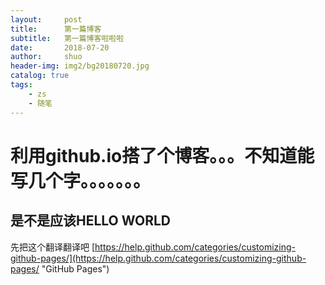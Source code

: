 ```yaml
---
layout:     post
title:      第一篇博客
subtitle:   第一篇博客啦啦啦
date:       2018-07-20
author:     shuo
header-img: img2/bg20180720.jpg
catalog: true
tags:
    - zs
    - 随笔
---
```




# 利用github.io搭了个博客。。。不知道能写几个字。。。。。。。
## 是不是应该**HELLO WORLD**
先把这个翻译翻译吧
[https://help.github.com/categories/customizing-github-pages/](https://help.github.com/categories/customizing-github-pages/ "GitHub Pages")

